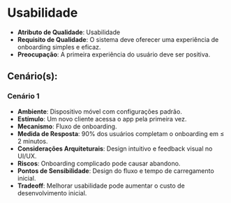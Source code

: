 # Usabilidade
- **Atributo de Qualidade**: Usabilidade
- **Requisito de Qualidade**: O sistema deve oferecer uma experiência de onboarding simples e eficaz.
- **Preocupação**: A primeira experiência do usuário deve ser positiva.

## Cenário(s):
### Cenário 1
- **Ambiente**: Dispositivo móvel com configurações padrão.
- **Estímulo**: Um novo cliente acessa o app pela primeira vez.
- **Mecanismo**: Fluxo de onboarding.
- **Medida de Resposta**: 90% dos usuários completam o onboarding em ≤ 2 minutos.
- **Considerações Arquiteturais**: Design intuitivo e feedback visual no UI/UX.
- **Riscos**: Onboarding complicado pode causar abandono.
- **Pontos de Sensibilidade**: Design do fluxo e tempo de carregamento inicial.
- **Tradeoff**: Melhorar usabilidade pode aumentar o custo de desenvolvimento inicial.